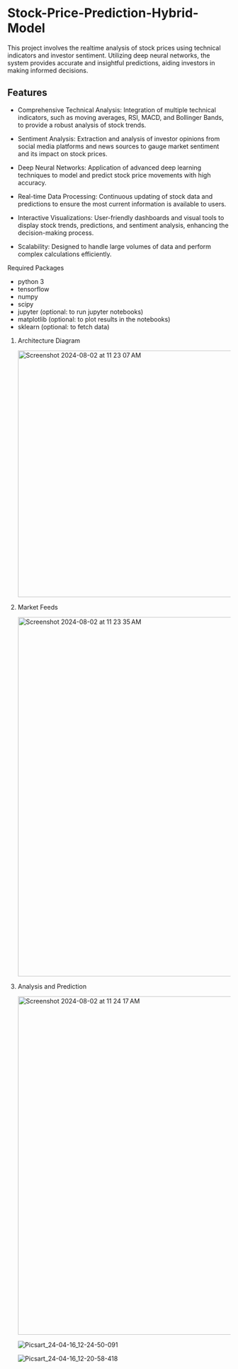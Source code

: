 
# Stock-Price-Prediction-Hybrid-Model

This project involves the realtime analysis of stock prices using technical indicators and investor sentiment. Utilizing deep neural networks, the system provides accurate and insightful predictions, aiding investors in making informed decisions.
## Features
- Comprehensive Technical Analysis:
Integration of multiple technical indicators, such as moving averages, RSI, MACD, and Bollinger Bands, to provide a robust analysis of stock trends.

- Sentiment Analysis:
Extraction and analysis of investor opinions from social media platforms and news sources to gauge market sentiment and its impact on stock prices.

- Deep Neural Networks:
Application of advanced deep learning techniques to model and predict stock price movements with high accuracy.

- Real-time Data Processing:
Continuous updating of stock data and predictions to ensure the most current information is available to users.

- Interactive Visualizations:
User-friendly dashboards and visual tools to display stock trends, predictions, and sentiment analysis, enhancing the decision-making process.

- Scalability:
Designed to handle large volumes of data and perform complex calculations efficiently.


Required Packages
-  python 3
-  tensorflow
-  numpy
-  scipy
-  jupyter (optional: to run jupyter notebooks)
-  matplotlib (optional: to plot results in the notebooks)
-  sklearn (optional: to fetch data)


1. Architecture Diagram
   
   <img width="556" alt="Screenshot 2024-08-02 at 11 23 07 AM" src="https://github.com/user-attachments/assets/358f0429-39dc-4fd6-828b-688df002e49b">
   
2. Market Feeds
   
   <img width="810" alt="Screenshot 2024-08-02 at 11 23 35 AM" src="https://github.com/user-attachments/assets/aa255cad-5cc6-411f-8bd6-6000b6c0a0d1">
   
3. Analysis and Prediction
   
   <img width="763" alt="Screenshot 2024-08-02 at 11 24 17 AM" src="https://github.com/user-attachments/assets/f6cf2fdc-153b-4bf3-942a-d223d8882a20">
   
   ![Picsart_24-04-16_12-24-50-091](https://github.com/user-attachments/assets/79136297-7448-4b67-92e6-bd5b48dcd9e5)
   
   ![Picsart_24-04-16_12-20-58-418](https://github.com/user-attachments/assets/b566d99c-c2f2-40cf-9c45-2a3bace381b7)
